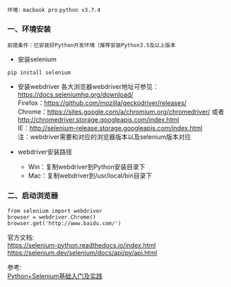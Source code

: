 `环境:`
`macbook pro`
`python v3.7.4`


### 一、环境安装
`前提条件：已安装好Python开发环境（推荐安装Python3.5及以上版本`
* 安装selenium
```
pip install selenium
```

* 安装webdriver
各大浏览器webdriver地址可参见：https://docs.seleniumhq.org/download/    
Firefox：https://github.com/mozilla/geckodriver/releases/   
Chrome：https://sites.google.com/a/chromium.org/chromedriver/ 或者  
http://chromedriver.storage.googleapis.com/index.html   
IE：http://selenium-release.storage.googleapis.com/index.html   
注：webdriver需要和对应的浏览器版本以及selenium版本对应 

* webdriver安装路径
    * Win：复制webdriver到Python安装目录下
    * Mac：复制webdriver到/usr/local/bin目录下

### 二、启动浏览器
```
from selenium import webdriver
browser = webdriver.Chrome()
browser.get('http://www.baidu.com/')
```




官方文档:   
https://selenium-python.readthedocs.io/index.html   
https://selenium.dev/selenium/docs/api/py/api.html  

参考:   
[Python+Selenium基础入门及实践](https://www.jianshu.com/p/1531e12f8852)